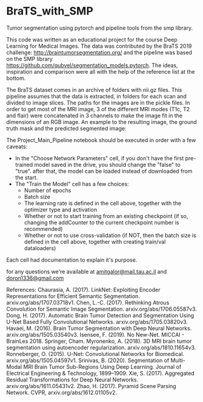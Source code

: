 # BraTS_with_SMP
Tumor segmentation using pytorch and pipeline tools from the smp library. 

This code was written as an educational project for the course Deep Learning for Medical Images. 
The data was contributed by the BraTS 2019 challenge: http://braintumorsegmentation.org/ and the pipeline was based on the SMP library https://github.com/qubvel/segmentation_models.pytorch. The ideas, inspiration and comparison were all with the help of the reference list at the bottom.


The BraTS dataset comes in an archive of folders with nii.gz files. This pipeline assumes that the data is extracted, in folders for each scan and divided to image slices. The paths for the images are in the pickle files.
In order to get most of the MRI image, 3 of the different MRI modes (T1c, T2 and flair) were concatenated in 3 channels to make the image fit in the dimensions of an RGB image.
An example to the resulting image, the ground truth mask and the predicted segmented image:


The Project_Main_Pipeline notebook should be executed in order with a few caveats:
- In the "Choose Network Parameters" cell, if you don't have the first pre-trained model saved in the drive, you should change the "false" to "true". after that, the model can be loaded instead of downloaded from the start.
- The "Train the Model" cell has a few choices: 
    - Number of epochs
    - Batch size
    - The learning rate is defined in the cell above, together with the optimizer type and activation
    - Whether or not to start training from an existing checkpoint (if so, changing the addCounter to the current checkpoint number is recommended)
    - Whether or not to use cross-validation (if NOT, then the batch size is defined in the cell above, together with creating train/val dataloaders)

Each cell had documentation to explain it's purpose.

for any questions we're available at amitgalor@mail.tau.ac.il and doron1336@gmail.com


References:
Chaurasia, A. (2017). LinkNet: Exploiting Encoder Representations for Efficient Semantic Segmentation. arxiv.org/abs/1707.03718v1.
Chen, L.-C. (2017). Rethinking Atrous Convolution for Semantic Image Segmentation. arxiv.org/abs/1706.05587v3.
Dong, H. (2017). Automatic Brain Tumor Detection and Segmentation Using U-Net Based Fully Convolutional Networks. arxiv.org/abs/1705.03820v3.
Havaei, M. (2016). Brain Tumor Segmentation with Deep Neural Networks. arxiv.org/abs/1505.03540v3.
Isensee, F. (2019). No New-Net. MICCAI - BrainLes 2018. Springer, Cham.
Myronenko, A. (2018). 3D MRI brain tumor segmentation using autoencoder regularization. arxiv.org/abs/1810.11654v3.
Ronneberger, O. (2015). U-Net: Convolutional Networks for Biomedical. arxiv.org/abs/1505.04597v1.
Srinivas, B. (2020). Segmentation of Multi-Modal MRI Brain Tumor Sub-Regions Using Deep Learning. Journal of Electrical Engineering & Technology, 1899–1909.
Xie, S. (2017). Aggregated Residual Transformations for Deep Neural Networks. arxiv.org/abs/1611.05431v2.
Zhao, H. (2017). Pyramid Scene Parsing Network. CVPR, arxiv.org/abs/1612.01105v2.
